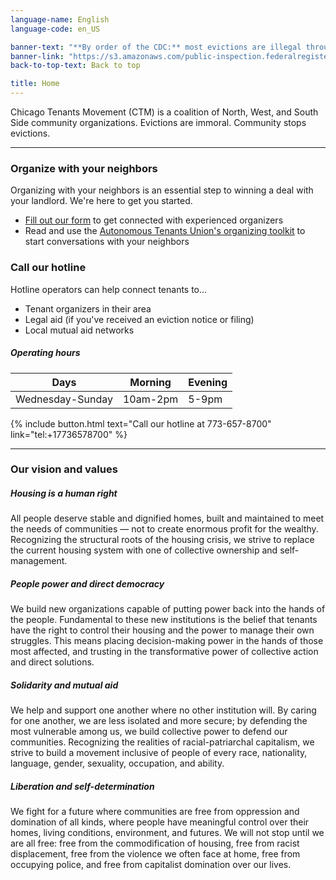 ```yaml
---
language-name: English
language-code: en_US

banner-text: "**By order of the CDC:** most evictions are illegal through 12/31/20. Read the CDC's full statement"
banner-link: "https://s3.amazonaws.com/public-inspection.federalregister.gov/2020-19654.pdf"
back-to-top-text: Back to top

title: Home
---
```


Chicago Tenants Movement (CTM) is a coalition of North, West, and South Side community organizations. Evictions are immoral. Community stops evictions.

----

### Organize with your neighbors 

Organizing with your neighbors is an essential step to winning a deal with your landlord. We're here to get you started.
- [Fill out our form](http://bit.ly/letsorganize) to get connected with experienced organizers
- Read and use the [Autonomous Tenants Union's organizing toolkit](http://bit.ly/tenanttoolkit) to start conversations with your neighbors

### Call our hotline 

Hotline operators can help connect tenants to...
- Tenant organizers in their area
- Legal aid (if you've received an eviction notice or filing)
- Local mutual aid networks

##### Operating hours

| Days             | Morning  | Evening |
|------------------|----------|---------|
| Wednesday-Sunday | 10am-2pm | 5-9pm   |

{% include button.html text="Call our hotline at 773-657-8700" link="tel:+17736578700" %}

----

### Our vision and values

##### Housing is a human right
All people deserve stable and dignified homes, built and maintained to meet the needs of communities — not to create enormous profit for the wealthy. Recognizing the structural roots of the housing crisis, we strive to replace the current housing system with one of collective ownership and self-management.

##### People power and direct democracy
We build new organizations capable of putting power back into the hands of the people. Fundamental to these new institutions is the belief that tenants have the right to control their housing and the power to manage their own struggles. This means placing decision-making power in the hands of those most affected, and trusting in the transformative power of collective action and direct solutions. 

##### Solidarity and mutual aid
We help and support one another where no other institution will. By caring for one another, we are less isolated and more secure; by defending the most vulnerable among us, we build collective power to defend our communities. Recognizing the realities of racial-patriarchal capitalism, we strive to build a movement inclusive of people of every race, nationality, language, gender, sexuality, occupation, and ability. 

##### Liberation and self-determination
We fight for a future where communities are free from oppression and domination of all kinds, where people have meaningful control over their homes, living conditions, environment, and futures. We will not stop until we are all free: free from the commodification of housing, free from racist displacement, free from the violence we often face at home, free from occupying police, and free from capitalist domination over our lives.
